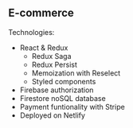 ## E-commerce

Technologies:
- React & Redux
  - Redux Saga
  - Redux Persist
  - Memoization with Reselect
  - Styled components
- Firebase authorization
- Firestore noSQL database
- Payment funtionality with Stripe
- Deployed on Netlify
